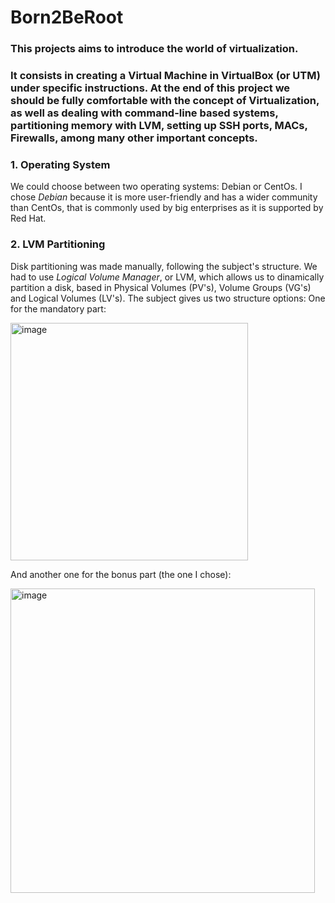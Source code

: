 # Born2BeRoot
### This projects aims to introduce the world of virtualization.
### It consists in creating a Virtual Machine in VirtualBox (or UTM) under specific instructions. At the end of this project we should be fully comfortable with the concept of Virtualization, as well as dealing with command-line based systems, partitioning memory with LVM, setting up SSH ports, MACs, Firewalls, among many other important concepts.

### 1. Operating System
 
  We could choose between two operating systems: Debian or CentOs. I chose *Debian* because it is more user-friendly and has a wider community than CentOs, that is commonly used by big enterprises as it is supported by Red Hat.
 
### 2. LVM Partitioning

  Disk partitioning was made manually, following the subject's structure. We had to use *Logical Volume Manager*, or LVM, which allows us to dinamically partition a disk, based in Physical Volumes (PV's), Volume Groups (VG's) and Logical Volumes (LV's).
   The subject gives us two structure options:
   One for the mandatory part:
   
   <img width="380" alt="image" src="https://user-images.githubusercontent.com/37090738/152538613-51e218dd-3475-4c58-9754-02a28d5ad75d.png">
   
   And another one for the bonus part (the one I chose):
   
   <img width="487" alt="image" src="https://user-images.githubusercontent.com/37090738/152537717-3e5d6ea3-3294-4979-8483-68e080db608b.png">
